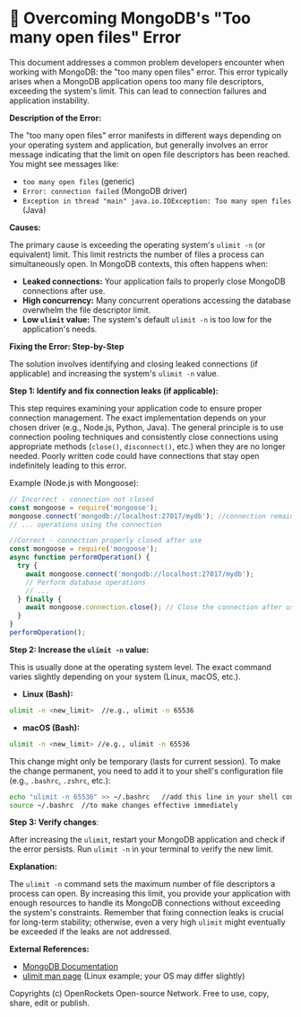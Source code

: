 # 🐞 Overcoming MongoDB's "Too many open files" Error


This document addresses a common problem developers encounter when working with MongoDB: the "too many open files" error. This error typically arises when a MongoDB application opens too many file descriptors, exceeding the system's limit.  This can lead to connection failures and application instability.


**Description of the Error:**

The "too many open files" error manifests in different ways depending on your operating system and application, but generally involves an error message indicating that the limit on open file descriptors has been reached. You might see messages like:

* `too many open files` (generic)
* `Error: connection failed` (MongoDB driver)
* `Exception in thread "main" java.io.IOException: Too many open files` (Java)


**Causes:**

The primary cause is exceeding the operating system's `ulimit -n` (or equivalent) limit.  This limit restricts the number of files a process can simultaneously open.  In MongoDB contexts, this often happens when:

* **Leaked connections:** Your application fails to properly close MongoDB connections after use.
* **High concurrency:**  Many concurrent operations accessing the database overwhelm the file descriptor limit.
* **Low `ulimit` value:** The system's default `ulimit -n` is too low for the application's needs.


**Fixing the Error: Step-by-Step**

The solution involves identifying and closing leaked connections (if applicable) and increasing the system's `ulimit -n` value.

**Step 1: Identify and fix connection leaks (if applicable):**

This step requires examining your application code to ensure proper connection management.  The exact implementation depends on your chosen driver (e.g., Node.js, Python, Java). The general principle is to use connection pooling techniques and consistently close connections using appropriate methods (`close()`, `disconnect()`, etc.) when they are no longer needed.  Poorly written code could have connections that stay open indefinitely leading to this error.

Example (Node.js with Mongoose):

```javascript
// Incorrect - connection not closed
const mongoose = require('mongoose');
mongoose.connect('mongodb://localhost:27017/mydb'); //connection remains open until process exit
// ... operations using the connection

//Correct - connection properly closed after use
const mongoose = require('mongoose');
async function performOperation() {
  try {
    await mongoose.connect('mongodb://localhost:27017/mydb');
    // Perform database operations
    // ...
  } finally {
    await mongoose.connection.close(); // Close the connection after usage.
  }
}
performOperation();
```

**Step 2: Increase the `ulimit -n` value:**

This is usually done at the operating system level. The exact command varies slightly depending on your system (Linux, macOS, etc.).

* **Linux (Bash):**

```bash
ulimit -n <new_limit>  //e.g., ulimit -n 65536
```
* **macOS (Bash):**

```bash
ulimit -n <new_limit> //e.g., ulimit -n 65536
```

This change might only be temporary (lasts for current session).  To make the change permanent, you need to add it to your shell's configuration file (e.g., `.bashrc`, `.zshrc`, etc.):

```bash
echo "ulimit -n 65536" >> ~/.bashrc   //add this line in your shell config file
source ~/.bashrc  //to make changes effective immediately
```

**Step 3: Verify changes**:

After increasing the `ulimit`, restart your MongoDB application and check if the error persists. Run `ulimit -n` in your terminal to verify the new limit.

**Explanation:**

The `ulimit -n` command sets the maximum number of file descriptors a process can open.  By increasing this limit, you provide your application with enough resources to handle its MongoDB connections without exceeding the system's constraints.  Remember that fixing connection leaks is crucial for long-term stability; otherwise, even a very high `ulimit` might eventually be exceeded if the leaks are not addressed.


**External References:**

* [MongoDB Documentation](https://www.mongodb.com/)
* [ulimit man page](https://man7.org/linux/man-pages/man1/ulimit.1.html) (Linux example; your OS may differ slightly)


Copyrights (c) OpenRockets Open-source Network. Free to use, copy, share, edit or publish.

